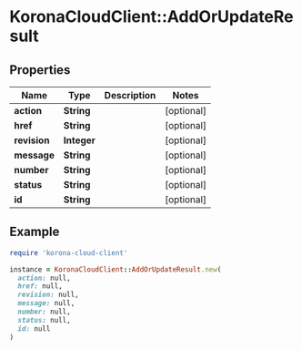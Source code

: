 # KoronaCloudClient::AddOrUpdateResult

## Properties

| Name | Type | Description | Notes |
| ---- | ---- | ----------- | ----- |
| **action** | **String** |  | [optional] |
| **href** | **String** |  | [optional] |
| **revision** | **Integer** |  | [optional] |
| **message** | **String** |  | [optional] |
| **number** | **String** |  | [optional] |
| **status** | **String** |  | [optional] |
| **id** | **String** |  | [optional] |

## Example

```ruby
require 'korona-cloud-client'

instance = KoronaCloudClient::AddOrUpdateResult.new(
  action: null,
  href: null,
  revision: null,
  message: null,
  number: null,
  status: null,
  id: null
)
```

